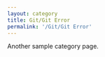 ```yaml
---
layout: category
title: Git/Git Error
permalink: '/Git/Git Error'
---
```


Another sample category page.